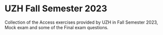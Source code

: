 # UZH Fall Semester 2023

Collection of the Access exercises provided by UZH in Fall Semester 2023, Mock exam and some of the Final exam questions. 